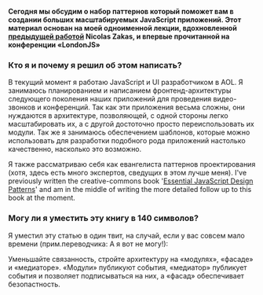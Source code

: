 **Сегодня мы обсудим о набор паттернов который поможет вам в создании 
больших масштабируемых JavaScript приложений. Этот материал основан на моей
одноименной лекции, вдохновленной [предыдущей работой][1] Nicolas Zakas,
и впервые прочитанной на конференции «LondonJS»**


### Кто я и почему я решил об этом написать?

В текущий момент я работаю JavaScript и UI разработчиком в AOL. Я занимаюсь
планированием и написанием фронтенд-архитектуры следующего поколения наших
приложений для проведения видео-звонков и конференций. Так как эти приложения
весьма сложны, они нуждаются в архитектуре, позволяющей, с одной стороны легко
масштабировать их, а с другой достоточно просто переиспользовать их модули.
Так же я занимаюсь обеспечением шаблонов, которые можно использовать для 
разработки подобного рода приложений настолько качественно, насколько это
возможно.

Я также рассматриваю себя как евангелиста паттернов проектирования (хотя, 
здесь есть много экспертов, сведущих в этом лучше меня).
I've previously  written the creative-commons book
'[Essential JavaScript Design Patterns][2]' and am in the middle of writing the
more detailed follow up to this book at the moment.


### Могу ли я уместить эту книгу в 140 символов?

Я уместил эту статью в один твит, на случай, если у вас совсем мало времени
(прим.переводчика: А я вот не могу!):

Уменьшайте связанность, стройте архитектуру на «модулях», «фасаде» и 
«медиаторе». «Модули» публикуют события, «медиатор» публикует события и позволяет
подписываться на них, а «фасад» обеспечивает безопастность.


[1]: http://yuilibrary.com/theater/nicholas-zakas/zakas-architecture/
[2]: http://addyosmani.com/resources/essentialjsdesignpatterns/book/
